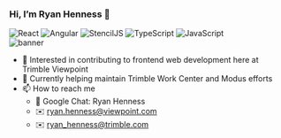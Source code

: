 ### Hi, I’m Ryan Henness 👋
![React](https://img.shields.io/badge/-React-blue)
![Angular](https://img.shields.io/badge/-Angular-red)
![StencilJS](https://img.shields.io/badge/-StencilJS-yellow)
![TypeScript](https://img.shields.io/badge/-TypeScript-%232b95ff)
![JavaScript](https://img.shields.io/badge/-JavaScript-%23fff42b)
<br />
![banner](https://user-images.githubusercontent.com/84749026/151268086-d1279b2c-27c6-4b5b-bce1-770b1d9bfe71.png)
- 👀 Interested in contributing to frontend web development here at Trimble Viewpoint
- 🔧 Currently helping maintain Trimble Work Center and Modus efforts
- 📫 How to reach me
  - 💬 Google Chat: Ryan Henness
  - ✉️ ryan.henness@viewpoint.com
  - ✉️ ryan_henness@trimble.com
     
